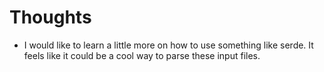 # Thoughts
- I would like to learn a little more on how to use something like serde. It feels like it could be a cool way to parse these input files.

